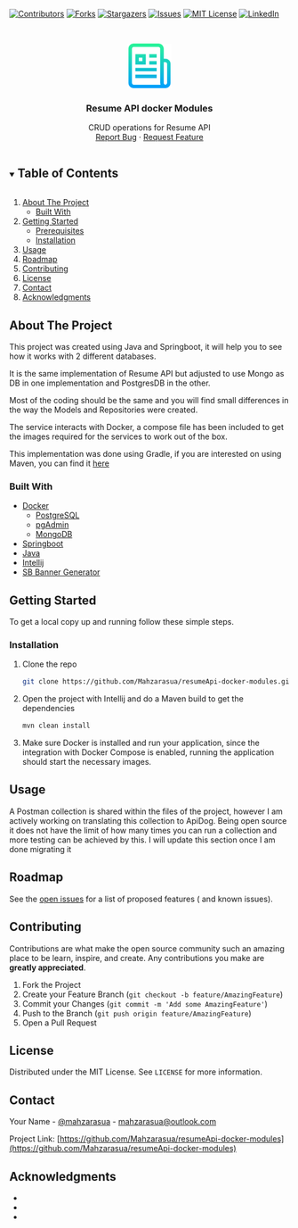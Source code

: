 <!-- PROJECT SHIELDS -->
<!--
*** I'm using markdown "reference style" links for readability.
*** Reference links are enclosed in brackets [ ] instead of parentheses ( ).
*** See the bottom of this document for the declaration of the reference variables
*** for contributors-url, forks-url, etc. This is an optional, concise syntax you may use.
*** https://www.markdownguide.org/basic-syntax/#reference-style-links
-->
[![Contributors][contributors-shield]][contributors-url]
[![Forks][forks-shield]][forks-url]
[![Stargazers][stars-shield]][stars-url]
[![Issues][issues-shield]][issues-url]
[![MIT License][license-shield]][license-url]
[![LinkedIn][linkedin-shield]][linkedin-url]

<!-- PROJECT LOGO -->
<br />
<p align="center">
  <a href="https://github.com/Mahzarasua/resumeApi-docker-modules">
    <img src="images/logo.png" alt="Logo" width="80" height="80">
  </a>

<h3 align="center">Resume API docker Modules</h3>

  <p align="center">
    CRUD operations for Resume API
    <br />
    <a href="https://github.com/Mahzarasua/resumeApi-docker-modules/issues">Report Bug</a>
    ·
    <a href="https://github.com/Mahzarasua/resumeApi-docker-modules/issues">Request Feature</a>
  </p>

<!-- TABLE OF CONTENTS -->
<details open="open">
  <summary><h2 style="display: inline-block">Table of Contents</h2></summary>
  <ol>
    <li>
      <a href="#about-the-project">About The Project</a>
      <ul>
        <li><a href="#built-with">Built With</a></li>
      </ul>
    </li>
    <li>
      <a href="#getting-started">Getting Started</a>
      <ul>
        <li><a href="#prerequisites">Prerequisites</a></li>
        <li><a href="#installation">Installation</a></li>
      </ul>
    </li>
    <li><a href="#usage">Usage</a></li>
    <li><a href="#roadmap">Roadmap</a></li>
    <li><a href="#contributing">Contributing</a></li>
    <li><a href="#license">License</a></li>
    <li><a href="#contact">Contact</a></li>
    <li><a href="#acknowledgments">Acknowledgments</a></li>
  </ol>
</details>

<!-- ABOUT THE PROJECT -->

## About The Project

This project was created using Java and Springboot, it will help you to see how it works with 2 different databases.

It is the same implementation of Resume API but adjusted to use Mongo as DB in one implementation and PostgresDB in the
other.

Most of the coding should be the same and you will find small differences in the way the Models and Repositories were
created.

The service interacts with Docker, a compose file has been included to get the images required for the services to work
out of the box.

This implementation was done using Gradle, if you are interested on using Maven, you can find it [here](https://github.com/Mahzarasua/resumeApi-docker-modules) 

### Built With

* [Docker](https://docs.docker.com/get-docker/)
    * [PostgreSQL](https://www.postgresql.org/)
    * [pgAdmin](https://www.pgadmin.org/)
    * [MongoDB](https://www.mongodb.com/es)
* [Springboot](https://spring.io/)
* [Java](https://www.oracle.com/java/technologies/javase-downloads.html)
* [Intellij](https://www.jetbrains.com/idea/download/)
* [SB Banner Generator](https://devops.datenkollektiv.de/banner.txt/index.html)

<!-- GETTING STARTED -->

## Getting Started

To get a local copy up and running follow these simple steps.

### Installation

1. Clone the repo
   ```sh
   git clone https://github.com/Mahzarasua/resumeApi-docker-modules.git
   ```
2. Open the project with Intellij and do a Maven build to get the dependencies
   ```sh
   mvn clean install
   ```
3. Make sure Docker is installed and run your application, since the integration with Docker Compose is enabled, running
   the application should start the necessary images.

<!-- USAGE EXAMPLES -->

## Usage

A Postman collection is shared within the files of the project, however I am actively working on translating this collection to ApiDog. Being open source it does not have the limit of how many times you can run a collection and more testing can be achieved by this. I will update this section once I am done migrating it

<!-- ROADMAP -->

## Roadmap

See the [open issues](https://github.com/Mahzarasua/resumeApi-docker-modules/issues) for a list of proposed features (
and
known issues).



<!-- CONTRIBUTING -->

## Contributing

Contributions are what make the open source community such an amazing place to be learn, inspire, and create. Any
contributions you make are **greatly appreciated**.

1. Fork the Project
2. Create your Feature Branch (`git checkout -b feature/AmazingFeature`)
3. Commit your Changes (`git commit -m 'Add some AmazingFeature'`)
4. Push to the Branch (`git push origin feature/AmazingFeature`)
5. Open a Pull Request

<!-- LICENSE -->

## License

Distributed under the MIT License. See `LICENSE` for more information.



<!-- CONTACT -->

## Contact

Your Name - [@mahzarasua](https://twitter.com/mahzarasua) - mahzarasua@outlook.com

Project
Link: [https://github.com/Mahzarasua/resumeApi-docker-modules](https://github.com/Mahzarasua/resumeApi-docker-modules)



<!-- Acknowledgments -->

## Acknowledgments

* []()
* []()
* []()

<!-- MARKDOWN LINKS & IMAGES -->
<!-- https://www.markdownguide.org/basic-syntax/#reference-style-links -->

[contributors-shield]: https://img.shields.io/github/contributors/Mahzarasua/resume-api-modules.svg?style=for-the-badge

[contributors-url]: https://github.com/Mahzarasua/resumeApi-docker-modules/graphs/contributors

[forks-shield]: https://img.shields.io/github/forks/Mahzarasua/resume-api-modules.svg?style=for-the-badge

[forks-url]: https://github.com/Mahzarasua/resumeApi-docker-modules/network/members

[stars-shield]: https://img.shields.io/github/stars/Mahzarasua/resume-api-modules.svg?style=for-the-badge

[stars-url]: https://github.com/Mahzarasua/resumeApi-docker-modules/stargazers

[issues-shield]: https://img.shields.io/github/issues/Mahzarasua/resume-api-modules.svg?style=for-the-badge

[issues-url]: https://github.com/Mahzarasua/resumeApi-docker-modules/issues

[license-shield]: https://img.shields.io/github/license/Mahzarasua/resume-api-modules.svg?style=for-the-badge

[license-url]: https://github.com/Mahzarasua/resumeApi-docker-modules/blob/master/LICENSE.txt

[linkedin-shield]: https://img.shields.io/badge/-LinkedIn-black.svg?style=for-the-badge&logo=linkedin&colorB=555

[linkedin-url]: https://linkedin.com/in/Mahzarasua
